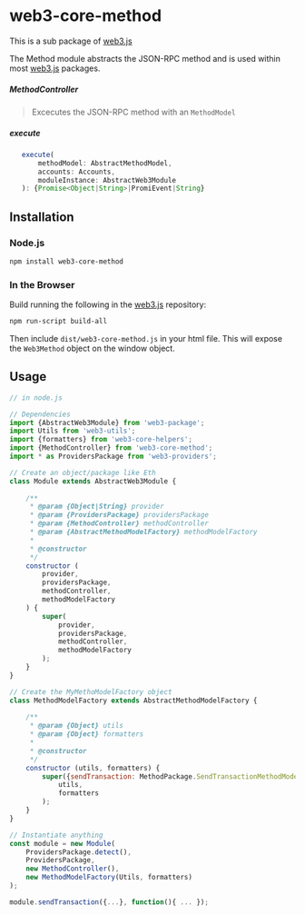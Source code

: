 # web3-core-method

This is a sub package of [web3.js][repo]

The Method module abstracts the JSON-RPC method and is used within most [web3.js][repo] packages.


##### MethodController
> Excecutes the JSON-RPC method with an ```MethodModel```

##### execute
 ```js 
    execute(
        methodModel: AbstractMethodModel,
        accounts: Accounts,
        moduleInstance: AbstractWeb3Module
    ): {Promise<Object|String>|PromiEvent|String} 
 ```

## Installation

### Node.js

```bash
npm install web3-core-method
```

### In the Browser

Build running the following in the [web3.js][repo] repository:

```bash
npm run-script build-all
```

Then include `dist/web3-core-method.js` in your html file.
This will expose the `Web3Method` object on the window object.


## Usage

```js
// in node.js

// Dependencies
import {AbstractWeb3Module} from 'web3-package';
import Utils from 'web3-utils';
import {formatters} from 'web3-core-helpers';
import {MethodController} from 'web3-core-method';
import * as ProvidersPackage from 'web3-providers';

// Create an object/package like Eth
class Module extends AbstractWeb3Module {
    
    /**
     * @param {Object|String} provider
     * @param {ProvidersPackage} providersPackage
     * @param {MethodController} methodController
     * @param {AbstractMethodModelFactory} methodModelFactory
     * 
     * @constructor
     */
    constructor (
        provider,
        providersPackage,
        methodController,
        methodModelFactory
    ) {
        super(
            provider,
            providersPackage,
            methodController,
            methodModelFactory
        );
    }
}

// Create the MyMethoModelFactory object
class MethodModelFactory extends AbstractMethodModelFactory {
    
    /**
     * @param {Object} utils
     * @param {Object} formatters
     * 
     * @constructor
     */
    constructor (utils, formatters) {
        super({sendTransaction: MethodPackage.SendTransactionMethodModel},
            utils,
            formatters
        );
    }
}

// Instantiate anything
const module = new Module(
    ProvidersPackage.detect(), 
    ProvidersPackage, 
    new MethodController(), 
    new MethodModelFactory(Utils, formatters)
);

module.sendTransaction({...}, function(){ ... });
```


[docs]: http://web3js.readthedocs.io/en/1.0/
[repo]: https://github.com/ethereum/web3.js



